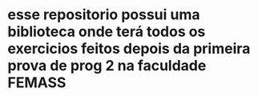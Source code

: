 # esse repositorio possui uma biblioteca onde terá todos os exercicios feitos depois da primeira prova de prog 2 na faculdade FEMASS
